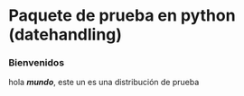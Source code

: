 # Paquete de prueba en python (datehandling)

### Bienvenidos

hola ***mundo***, este un es una distribución de prueba